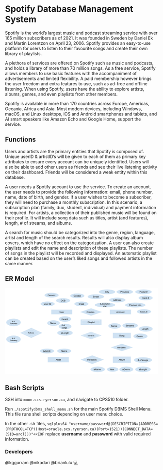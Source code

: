 # Spotify Database Management System
 
Spotify is the world’s largest music and podcast streaming service with over 165 million subscribers as of 2021. It was founded in Sweden by Daniel Ek and Martin Lorentzon on April 23, 2006. Spotify provides an easy-to-use platform for users to listen to their favourite songs and create their own library of playlists. 

A plethora of services are offered on Spotify such as music and podcasts, and holds a library of more than 70 million songs. As a free service, Spotify allows members to use basic features with the accompaniment of advertisements and limited flexibility. A paid membership however brings the user freedom and extra features to use, such as ad-free and offline listening. When using Spotify, users have the ability to explore artists, albums, genres, and even playlists from other members.

Spotify is available in more than 170 countries across Europe, Americas, Oceania, Africa and Asia. Most modern devices, including Windows, macOS, and Linux desktops, iOS and Android smartphones and tablets, and AI smart speakers like Amazon Echo and Google Home, support the service.

## Functions

Users and artists are the primary entities that Spotify is composed of. Unique userID & artistID’s will be given to each of them as primary key attributes to ensure every account can be uniquely identified. Users will also be able to add other users as friends and see their live listening activity on their dashboard. Friends will be considered a weak entity within this database.

A user needs a Spotify account to use the service. To create an account, the user needs to provide the following information: email, phone number, name, date of birth, and gender. If a user wishes to become a subscriber, they will need to purchase a monthly subscription. In this scenario, a subscription plan (family, duo, student, individual)  and payment information is required. For artists, a collection of their published music will be found on their profile. It will include song data such as titles, artist (and features), length, # of streams, and albums. 

A search for music should be categorized into the genre, region, language, artist and length of the search results. Results will also display album covers, which have no effect on the categorization. A user can also create playlists and edit the name and description of these playlists. The number of songs in the playlist will be recorded and displayed. An automatic playlist can be created based on the user’s liked songs and followed artists in the same manner.

## ER Model

![image](/ERModel.png)

## Bash Scripts

SSH into `moon.scs.ryerson.ca`, and navigate to CPS510 folder.

Run `./spotifydbms_shell_menu.sh` for the main Spotify DBMS Shell Menu. This file runs shell scripts depending on user menu choice.

In the other .sh files,
`sqlplus64 "username/password@(DESCRIPTION=(ADDRESS=(PROTOCOL=TCP)(Host=oracle.scs.ryerson.ca)(Port=1521))(CONNECT_DATA=(SID=orcl)))"<<EOF` replace **username** and **password** with valid required information.

### Developers

@kggurram @nikadari @brianlulu :computer: